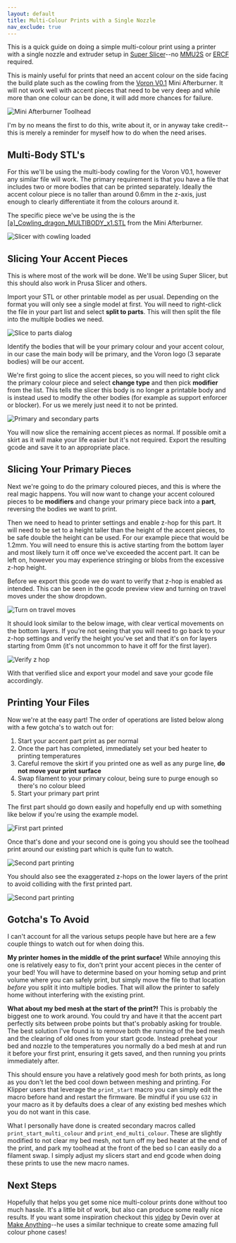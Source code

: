 ```yaml
---
layout: default
title: Multi-Colour Prints with a Single Nozzle
nav_exclude: true
---
```


This is a quick guide on doing a simple multi-colour print using a printer with a single nozzle and extruder setup in [Super Slicer](https://github.com/supermerill/SuperSlicer)--no [MMU2S](https://www.prusa3d.com/original-prusa-i3-multi-material-2-0/) or [ERCF](https://github.com/EtteGit/EnragedRabbitProject) required.

This is mainly useful for prints that need an accent colour on the side facing the build plate such as the cowling from the [Voron V0.1](https://vorondesign.com/voron0.1) Mini Afterburner. It will not work well with accent pieces that need to be very deep and while more than one colour can be done, it will add more chances for failure.

![Mini Afterburner Toolhead](./images/miniafterburner_toolhead.jpg)

I'm by no means the first to do this, write about it, or in anyway take credit--this is merely a reminder for myself how to do when the need arises.

## Multi-Body STL's

For this we'll be using the multi-body cowling for the Voron V0.1, however any similar file will work. The primary requirement is that you have a file that includes two or more bodies that can be printed separately. Ideally the accent colour piece is no taller than around 0.6mm in the z-axis, just enough to clearly differentiate it from the colours around it.

The specific piece we've be using the is the [[a]_Cowling_dragon_MULTIBODY_x1.STL](https://github.com/VoronDesign/Voron-0/blob/Voron0.1/STLs/Toolheads/Mini_Afterburner/Dragon_Toolhead_DD/%5Ba%5D_Cowling_dragon_MULTIBODY_x1.STL) from the Mini Afterburner.

![Slicer with cowling loaded](./images/slicer_cowling.png)

## Slicing Your Accent Pieces

This is where most of the work will be done. We'll be using Super Slicer, but this should also work in Prusa Slicer and others.

Import your STL or other printable model as per usual. Depending on the format you will only see a single model at first. You will need to right-click the file in your part list and select **split to parts**. This will then split the file into the multiple bodies we need.

![Slice to parts dialog](./images/split_to_parts.png)

Identify the bodies that will be your primary colour and your accent colour, in our case the main body will be primary, and the Voron logo (3 separate bodies) will be our accent.

We're first going to slice the accent pieces, so you will need to right click the primary colour piece and select **change type** and then pick **modifier** from the list. This tells the slicer this body is no longer a printable body and is instead used to modify the other bodies (for example as support enforcer or blocker). For us we merely just need it to not be printed.

![Primary and secondary parts](./images/primary_modifier.png)

You will now slice the remaining accent pieces as normal. If possible omit a skirt as it will make your life easier but it's not required. Export the resulting gcode and save it to an appropriate place.

## Slicing Your Primary Pieces

Next we're going to do the primary coloured pieces, and this is where the real magic happens. You will now want to change your accent coloured pieces to be **modifiers** and change your primary piece back into a **part**, reversing the bodies we want to print.

Then we need to head to printer settings and enable z-hop for this part. It will need to be set to a height taller than the height of the accent pieces, to be safe double the height can be used. For our example piece that would be 1.2mm. You will need to ensure this is active starting from the bottom layer and most likely turn it off once we've exceeded the accent part. It can be left on, however you may experience stringing or blobs from the excessive z-hop height.

Before we export this gcode we do want to verify that z-hop is enabled as intended. This can be seen in the gcode preview view and turning on travel moves under the show dropdown.

![Turn on travel moves](./images/turn_on_travel.png)

It should look similar to the below image, with clear vertical movements on the bottom layers. If you're not seeing that you will need to go back to your z-hop settings and verify the height you've set and that it's on for layers starting from 0mm (it's not uncommon to have it off for the first layer).

![Verify z hop](./images/verify_zhop.png)

With that verified slice and export your model and save your gcode file accordingly.

## Printing Your Files

Now we're at the easy part! The order of operations are listed below along with a few gotcha's to watch out for:

1. Start your accent part print as per normal
2. Once the part has completed, immediately set your bed heater to printing temperatures
3. Careful remove the skirt if you printed one as well as any purge line, **do not move your print surface**
4. Swap filament to your primary colour, being sure to purge enough so there's no colour bleed
5. Start your primary part print

The first part should go down easily and hopefully end up with something like below if you're  using the example model.

![First part printed](./images/first_part_printed.jpg)

Once that's done and your second one is going you should see the toolhead print around our existing part which is quite fun to watch.

![Second part printing](./images/second_part_printing.jpg)

You should also see the exaggerated z-hops on the lower layers of the print to avoid colliding with the first printed part.

![Second part printing](./images/zhop.gif)

## Gotcha's To Avoid

I can't account for all the various setups people have but here are a few couple things to watch out for when doing this.

**My printer homes in the middle of the print surface!**
While annoying this one is relatively easy to fix, don't print your accent pieces in the center of your bed! You will have to determine based on your homing setup and print volume where you can safely print, but simply move the file to that location _before_ you split it into multiple bodies. That will allow the printer to safely home without interfering with the existing print.

**What about my bed mesh at the start of the print?!**
This is probably the biggest one to work around. You could try and have it that the accent part perfectly sits between probe points but that's probably asking for trouble. The best solution I've found is to remove both the running of the bed mesh and the clearing of old ones from your start gcode. Instead preheat your bed and nozzle to the temperatures you normally do a bed mesh at and run it before your first print, ensuring it gets saved, and then running you prints immediately after.

This should ensure you have a relatively good mesh for both prints, as long as you don't let the bed cool down between meshing and printing. For Klipper users that leverage the `print_start` macro you can simply edit the macro before hand and restart the firmware. Be mindful if you use `G32` in your macro as it by defaults does a clear of any existing bed meshes which you do not want in this case.

What I personally have done is created secondary macros called `print_start_multi_colour` and `print_end_multi_colour`. These are slightly modified to not clear my bed mesh, not turn off my bed heater at the end of the print, and park my toolhead at the front of the bed so I can easily do a filament swap. I simply adjust my slicers start and end gcode when doing these prints to use the new macro names.

## Next Steps

Hopefully that helps you get some nice multi-colour prints done without too much hassle. It's a little bit of work, but also can produce some really nice results. If you want some inspiration checkout this [video](https://www.youtube.com/watch?v=KV2AjyowXX4) by Devin over at [Make Anything](https://www.youtube.com/channel/UCVc6AHfGw9b2zOE_ZGfmsnw)--he uses a similar technique to create some amazing full colour phone cases!
